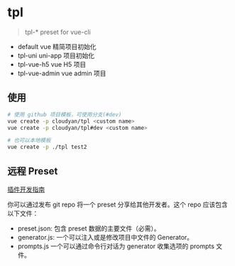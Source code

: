 # tpl

> tpl-* preset for vue-cli

- default         vue 精简项目初始化
- tpl-uni         uni-app 项目初始化
- tpl-vue-h5      vue H5 项目
- tpl-vue-admin   vue admin 项目

## 使用

```bash
# 使用 github 项目模板，可使用分支(#dev)
vue create -p cloudyan/tpl <custom name>
vue create -p cloudyan/tpl#dev <custom name>

# 也可以本地模板
vue create -p ./tpl test2
```

## 远程 Preset

[插件开发指南](https://cli.vuejs.org/zh/dev-guide/plugin-dev.html)

你可以通过发布 git repo 将一个 preset 分享给其他开发者。这个 repo 应该包含以下文件：

- preset.json: 包含 preset 数据的主要文件（必需）。
- generator.js: 一个可以注入或是修改项目中文件的 Generator。
- prompts.js 一个可以通过命令行对话为 generator 收集选项的 prompts 文件。
